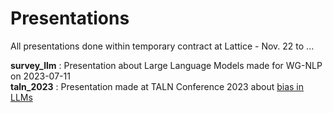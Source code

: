 # Presentations
All presentations done within temporary contract at Lattice - Nov. 22 to ...


**survey_llm** : Presentation about Large Language Models made for WG-NLP on 2023-07-11  
**taln_2023** : Presentation made at TALN Conference 2023 about [bias in LLMs](https://coria-taln-2023.sciencesconf.org/480736/document) 
